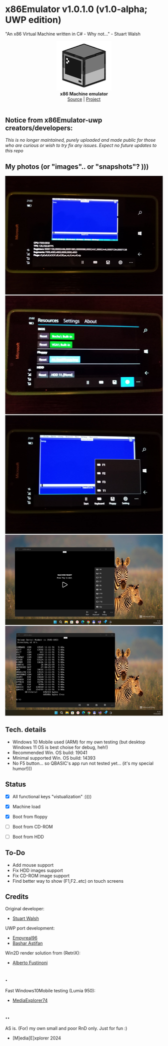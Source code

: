 # x86Emulator v1.0.1.0 (v1.0-alpha; UWP edition)

"An x86 Virtual Machine written in C# - Why not..." - Stuart Walsh 

<p align="center">
  <img src="assets/logo.png" width="176"><br>
  <b>x86 Machine emulator</b><br/>
  <a href="./src">Source</a> |
  <a href="https://github.com/cryogen/VM86CS">Project</a> 
  <br/><br/>
</p>

## Notice from x86Emulator-uwp creators/developers: 
*This is no longer maintained, purely uploaded and made public for those who are curious or wish to try fix any issues. Expect no future updates to this repo*

## My photos (or "images".. or "snapshots"? )))

![](assets/shot1.png)
![](assets/shot2.png)
![](assets/shot3.png)
![](assets/shot4.png)
![](assets/shot5.png)

## Tech. details
- Windows 10 Mobile used (ARM) for my own testing (but desktop Windows 11 OS is best choise for debug, heh!)
- Recommended Win. OS build: 19041
- Minimal supported  Win. OS build: 14393
- No F5 button... so QBASIC's app run not tested yet... (it's my special humor!)))


## Status
- [x] All functional keys "vistualization" :))))
- [x] Machine load
- [x] Boot from floppy
- [ ] Boot from CD-ROM
- [ ] Boot from HDD


## To-Do

- Add mouse support
- Fix HDD images support
- Fix CD-ROM image support
- Find better way to show (F1,F2..etc) on touch screens


## Credits

Original developer:

- [Stuart Walsh](https://github.com/cryogen)

UWP port development:

- [Empyreal96](https://github.com/Empyreal96)
- [Bashar Astifan](https://github.com/basharast)


Win2D render solution from (RetriX):

- [Alberto Fustinoni](https://github.com/albertofustinoni)


## .
Fast Windows10Mobile testing (Lumia 950):

- [MediaExplorer74](https://github.com/mediaexplorer74)

## ..
AS is. (For) my own small and poor RnD only. Just for fun :)

- [M]edia[E]xplorer 2024